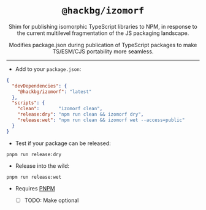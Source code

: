 <div style="text-align:center">

# `@hackbg/izomorf`

Shim for publishing isomorphic TypeScript libraries to NPM,
in response to the current multilevel fragmentation of the JS packaging landscape.

Modifies package.json during publication of TypeScript packages
to make TS/ESM/CJS portability more seamless.

</div>

---

* Add to your `package.json`:

```json
{
  "devDependencies": {
    "@hackbg/izomorf": "latest"
  },
  "scripts": {
    "clean":       "izomorf clean",
    "release:dry": "npm run clean && izomorf dry",
    "release:wet": "npm run clean && izomorf wet --access=public"
  }
}
```

* Test if your package can be released:

```shell
pnpm run release:dry
```

* Release into the wild:

```shell
pnpm run release:wet
```

* Requires [PNPM](https://pnpm.io)

  * [ ] TODO: Make optional
